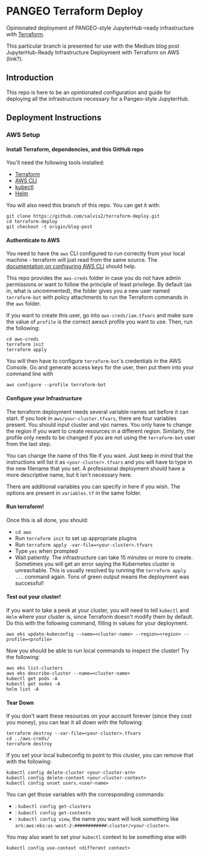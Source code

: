 # PANGEO Terraform Deploy

Opinionated deployment of PANGEO-style JupyterHub-ready infrastructure with [Terraform](https://www.terraform.io/). 

This particular branch is presented for use with the Medium blog post JupyterHub-Ready Infrastructure Deployment with Terraform on AWS (link?).

## Introduction

This repo is here to be an opintionated configuration and guide for deploying all the infrastructure necessary for a Pangeo-style JupyterHub. 

## Deployment Instructions

### AWS Setup

#### Install Terraform, dependencies, and this GitHub repo

You'll need the following tools installed:

- [Terraform](https://www.terraform.io/downloads.html)
- [AWS CLI](https://aws.amazon.com/cli/)
- [kubectl](https://kubernetes.io/docs/tasks/tools/install-kubectl/)
- [Helm](https://helm.sh/docs/intro/install/)

You will also need this branch of this repo. You can get it with:

```
git clone https://github.com/salvis2/terraform-deploy.git
cd terraform-deploy
git checkout -t origin/blog-post
```

#### Authenticate to AWS

You need to have the `aws` CLI configured to run correctly from your local machine - terraform will just read from the same source. The [documentation on configuring AWS CLI](https://docs.aws.amazon.com/cli/latest/userguide/cli-chap-configure.html) should help.

This repo provides the `aws-creds` folder in case you do not have admin permissions or want to follow the principle of least privilege. By default (as in, what is uncommented), the folder gives you a new user named `terraform-bot` with policy attachments to run the Terraform commands in the `aws` folder. 

If you want to create this user, go into `aws-creds/iam.tfvars` and make sure the value of `profile` is the correct awscli profile you want to use. Then, run the following:

```
cd aws-creds
terraform init
terraform apply
```

You will then have to configure `terraform-bot`'s credentials in the AWS Console. Go and generate access keys for the user, then put them into your command line with 

```
aws configure --profile terraform-bot
```

#### Configure your Infrastructure

The terraform deployment needs several variable names set before it can start. If you look in `aws/your-cluster.tfvars`, there are four variables present. You should input cluster and vpc names. You only have to change the region if you want to create resources in a different region. Similarly, the profile only needs to be changed if you are not using the `terraform-bot` user from the last step.

You can change the name of this file if you want. Just keep in mind that the instructions will list it as `<your-cluster>.tfvars` and you will have to type in the new filename that you set. A professional deployment should have a more descriptive name, but it isn't necessary here.

There are additional variables you can specify in here if you wish. The options are present in `variables.tf` in the same folder.

#### Run terraform!

Once this is all done, you should:

- `cd aws`
- Run `terraform init` to set up appropriate plugins
- Run `terraform apply -var-file=<your-cluster>.tfvars`
- Type `yes` when prompted
- Wait patiently. The infrastructure can take 15 minutes or more to create. Sometimes you will get an error saying the Kubernetes cluster is unreachable. This is usually resolved by running the `terraform apply ...` command again. Tons of green output means the deployment was successful!

#### Test out your cluster!

If you want to take a peek at your cluster, you will need to tell `kubectl` and `Helm` where your cluster is, since Terraform doesn't modify them by default. Do this with the following command, filling in values for your deployment.

```
aws eks update-kubeconfig --name=<cluster-name> --region=<region> --profile=<profile>
```

Now you should be able to run local commands to inspect the cluster! Try the following:

```
aws eks list-clusters
aws eks describe-cluster --name=<cluster-name>
kubectl get pods -A
kubectl get nodes -A
helm list -A
```

#### Tear Down

If you don't want these resources on your account forever (since they cost you money), you can tear it all down with the following:

```
terraform destroy --var-file=<your-cluster>.tfvars
cd ../aws-creds/
terraform destroy
```

If you set your local kubeconfig to point to this cluster, you can remove that with the following:

```
kubectl config delete-cluster <your-cluster-arn>
kubectl config delete-context <your-cluster-context>
kubectl config unset users.<user-name>
```

You can get those variables with the corresponding commands:
- <your-cluster-arn>: `kubectl config get-clusters`
- <your-cluster-context>: `kubectl config get-contexts`
- <user-name>: `kubectl config view`, the name you want will look something like `arn:aws:eks:us-west-2:############:cluster/<your-cluster>`.

You may also want to set your `kubectl` context to be something else with

```
kubectl config use-context <different context>
```

